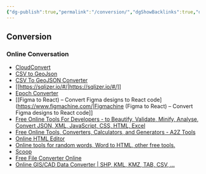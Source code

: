 ```yaml
---
{"dg-publish":true,"permalink":"/conversion/","dgShowBacklinks":true,"dgShowLocalGraph":true}
---
```



## Conversion
### Online Conversation
- [CloudConvert](https://cloudconvert.com/)
- [CSV to GeoJson](http://www.opengeotools.com/csvToGeoJson.php)
- [CSV To GeoJSON Converter](https://www.convertcsv.com/csv-to-geojson.htm)
- [[https://sqlizer.io/#/|https://sqlizer.io/#/]]
- [Epoch Converter](https://www.epochconverter.com/?q=%25s&source=searchbar)
- [[Figma to React) – Convert Figma designs to React code](https://www.figmachine.com/|Figmachine (Figma to React) – Convert Figma designs to React code]]
- [Free Online Tools For Developers - to Beautify, Validate, Minify, Analyse, Convert JSON, XML, JavaScript, CSS, HTML, Excel](https://codebeautify.org/)
- [Free Online Tools, Converters, Calculators, and Generators - A2Z Tools](https://a2z.tools/?ref=producthunt)
- [Online HTML Editor](https://html-online.com/editor/)
- [Online tools for random words, Word to HTML, other free tools.](https://www.textfixer.com/)
- [Scoop](https://word2cleanhtml.com/)
- [Free File Converter Online](https://anyconv.com/)
- [Online GIS/CAD Data Converter | SHP, KML, KMZ, TAB, CSV, ...](https://mygeodata.cloud/converter/)